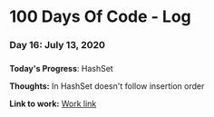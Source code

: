 # 100 Days Of Code - Log

### Day 16: July 13, 2020
##### 

**Today's Progress**: HashSet

**Thoughts:** In HashSet doesn't follow insertion order

**Link to work:** [Work link](https://github.com/pppatil7/100-days-of-code/commit/cbb7dcbebc3d15faff329d85c19e9c82ac4f8d3c)

